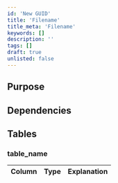 ```yaml
---
id: 'New GUID'
title: 'Filename'
title_meta: 'Filename'
keywords: []
description: ''
tags: []
draft: true
unlisted: false
---
```


## Purpose

## Dependencies

## Tables

### table_name

| Column | Type | Explanation |
| ------ | ---- | ----------- |